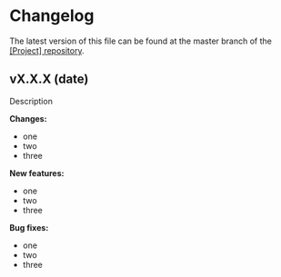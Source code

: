 
# Changelog

The latest version of this file can be found at the master branch of the [[Project] repository](https://github.com/RahmanTeamDevelopment/[Project]).


## vX.X.X (date)

Description

**Changes:**

- one
- two
- three

**New features:**

- one
- two
- three

**Bug fixes:**


- one
- two
- three